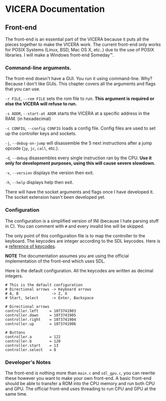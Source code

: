 # VICERA Documentation

## Front-end

The front-end is an essential part of the VICERA because it puts all the pieces
together to make the VICERA work. The current front-end only works for POSIX
Systems (Linux, BSD, Mac OS X, etc..) due to the use of POSIX libraries. I will
make a Windows front-end Someday:tm:.

### Command-line arguments.

The front-end doesn't have a GUI. You run it using command-line. Why? Because
I don't like GUIs. This chapter covers all the arguments and flags that you can
use.

`-r FILE`, `--rom FILE` sets the rom file to run.
**This argument is required or else the VICERA will refuse to run.**

`-s ADDR`, `--start-at ADDR` starts the VICERA at a specific address in the RAM.
(in hexadecimal)

`-c CONFIG`, `--config CONFIG` loads a config file. Config files are used to
set up the controller keys and sockets.

`-j`, `--debug-on-jump` will disassemble the 5 next instructions after a jump
opcode (`jp`, `jc`, `call`, etc.).

`-d`, `--debug` disassembles every single instruction ran by the CPU.
**Use it only for development purposes, using this will cause severe slowdown.**

`-v`, `--version` displays the version then exit.

`-h`, `--help` displays help then exit.

There will have the socket arguments and flags once I have developed it. The
socket extension hasn't been developed yet.

### Configuration

The configuration is a simplified version of INI (because I hate parsing stuff
in C). You can comment with `#` and every invalid line will be skipped.

The only point of this configuration file is to map the controller to the
keyboard. The keycodes are integer according to the SDL keycodes.
Here is a [reference of keycodes](https://wiki.libsdl.org/SDLKeycodeLookup).

**NOTE** The documentation assumes you are using the official implementation of
the front-end which uses SDL.

Here is the default configuration. All the keycodes are written as decimal
integers.

    # This is the default configuration    
    # Directional arrows -> Keyboard arrows    
    # A, B               -> Z, X    
    # Start, Select      -> Enter, Backspace    
                        
    # Directional arrows    
    controller.left     = 1073741903    
    controller.down     = 1073741905    
    controller.right    = 1073741904    
    controller.up       = 1073741906    
                        
    # Buttons           
    controller.a        = 122    
    controller.b        = 120    
    controller.start    = 13    
    controller.select   = 8 
    
### Developer's Notes

The front-end is nothing more than `main.c` and `sdl_gpu.c`, you can rewrite
these however you want to make your own front-end. A basic front-end should be
able to transfer a ROM into the CPU memory and run both CPU and GPU. The
official front-end uses threading to run CPU and GPU at the same time.
